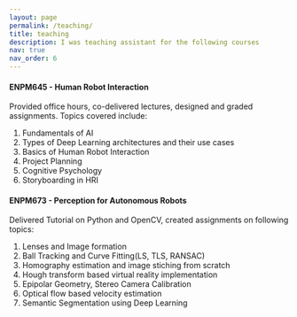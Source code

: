 ```yaml
---
layout: page
permalink: /teaching/
title: teaching
description: I was teaching assistant for the following courses
nav: true
nav_order: 6
---
```


#### ENPM645 - Human Robot Interaction
Provided office hours, co-delivered lectures, designed and graded assignments. Topics covered include:
1. Fundamentals of AI
2. Types of Deep Learning architectures and their use cases
3. Basics of Human Robot Interaction
4. Project Planning
5. Cognitive Psychology
6. Storyboarding in HRI

#### ENPM673 - Perception for Autonomous Robots
Delivered Tutorial on Python and OpenCV, created assignments on following topics:
1. Lenses and Image formation
2. Ball Tracking and Curve Fitting(LS, TLS, RANSAC)
3. Homography estimation and image stiching from scratch
4. Hough transform based virtual reality implementation
5. Epipolar Geometry, Stereo Camera Calibration
6. Optical flow based velocity estimation
7. Semantic Segmentation using Deep Learning